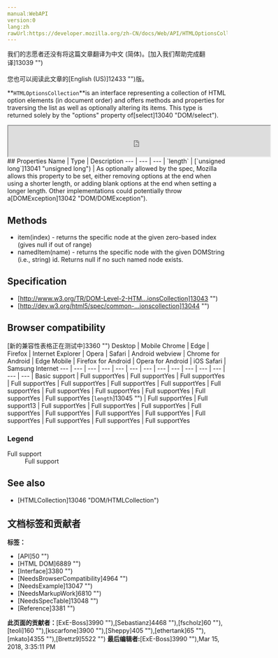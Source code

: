 ```yaml
---
manual:WebAPI
version:0
lang:zh
rawUrl:https://developer.mozilla.org/zh-CN/docs/Web/API/HTMLOptionsCollection
---
```




<bdi>我们的志愿者还没有将这篇文章翻译为<bdi>中文 (简体)</bdi>。[加入我们帮助完成翻译]13039 "")<br></br>您也可以阅读此文章的[English (US)]12433 "")版。</bdi>







**`HTMLOptionsCollection`**is an interface representing a collection of HTML option elements (in document order) and offers methods and properties for traversing the list as well as optionally altering its items. This type is returned solely by the &quot;options&quot; property of[select]13040 "DOM/select").

<iframe src='https://mdn.mozillademos.org/en-US/docs/Web/API/HTMLOptionsCollection$samples/inheritance_diagram?revision=1367381' width='600' height='70'></iframe>
## Properties<a name="Properties"></a>
Name | Type | Description 
 ---  |  ---  |  ---  | 
`length` | [`unsigned long`]13041 "unsigned long") | As optionally allowed by the spec, Mozilla allows this property to be set, either removing options at the end when using a shorter length, or adding blank options at the end when setting a longer length. Other implementations could potentially throw a[DOMException]13042 "DOM/DOMException"). 


## Methods<a name="Methods"></a>

* item(index) - returns the specific node at the given zero-based index (gives null if out of range)
* namedItem(name) - returns the specific node with the given DOMString (i.e., string) id. Returns null if no such named node exists.

## Specification<a name="Specification"></a>

* [http://www.w3.org/TR/DOM-Level-2-HTM...ionsCollection]13043 "")
* [http://dev.w3.org/html5/spec/common-...ionscollection]13044 "")

## Browser compatibility<a name="Browser_compatibility"></a>
[新的兼容性表格正在测试中<i></i>]3360 "")
<abbr>Desktop<i></i></abbr> | <abbr>Mobile<i></i></abbr> 
<abbr>Chrome<i></i></abbr> | <abbr>Edge<i></i></abbr> | <abbr>Firefox<i></i></abbr> | <abbr>Internet Explorer<i></i></abbr> | <abbr>Opera<i></i></abbr> | <abbr>Safari<i></i></abbr> | <abbr>Android webview<i></i></abbr> | <abbr>Chrome for Android<i></i></abbr> | <abbr>Edge Mobile<i></i></abbr> | <abbr>Firefox for Android<i></i></abbr> | <abbr>Opera for Android<i></i></abbr> | <abbr>iOS Safari<i></i></abbr> | <abbr>Samsung Internet<i></i></abbr> 
 ---  |  ---  |  ---  |  ---  |  ---  |  ---  |  ---  |  ---  |  ---  |  ---  |  ---  |  ---  |  ---  |  ---  | 
Basic support | <abbr>Full support</abbr>Yes | <abbr>Full support</abbr>Yes | <abbr>Full support</abbr>Yes | <abbr>Full support</abbr>Yes | <abbr>Full support</abbr>Yes | <abbr>Full support</abbr>Yes | <abbr>Full support</abbr>Yes | <abbr>Full support</abbr>Yes | <abbr>Full support</abbr>Yes | <abbr>Full support</abbr>Yes | <abbr>Full support</abbr>Yes | <abbr>Full support</abbr>Yes | <abbr>Full support</abbr>Yes 
[`length`]13045 "") | <abbr>Full support</abbr>Yes | <abbr>Full support</abbr>13 | <abbr>Full support</abbr>Yes | <abbr>Full support</abbr>Yes | <abbr>Full support</abbr>Yes | <abbr>Full support</abbr>Yes | <abbr>Full support</abbr>Yes | <abbr>Full support</abbr>Yes | <abbr>Full support</abbr>Yes | <abbr>Full support</abbr>Yes | <abbr>Full support</abbr>Yes | <abbr>Full support</abbr>Yes | <abbr>Full support</abbr>Yes 


### Legend<a name="Legend"></a>
<dl><dt><abbr>Full support</abbr></dt><dd>Full support</dd></dl>

## See also<a name="See_also"></a>

* [HTMLCollection]13046 "DOM/HTMLCollection")



## 文档标签和贡献者
**标签：**
* [API]50 "")
* [HTML DOM]6889 "")
* [Interface]3380 "")
* [NeedsBrowserCompatibility]4964 "")
* [NeedsExample]13047 "")
* [NeedsMarkupWork]6810 "")
* [NeedsSpecTable]13048 "")
* [Reference]3381 "")

**此页面的贡献者：**[ExE-Boss]3990 ""),[Sebastianz]4468 ""),[fscholz]60 ""),[teoli]160 ""),[kscarfone]3900 ""),[Sheppy]405 ""),[ethertank]65 ""),[mkato]4355 ""),[Brettz9]5522 "")
**最后编辑者:**[ExE-Boss]3990 ""),<time>Mar 15, 2018, 3:35:11 PM</time>


